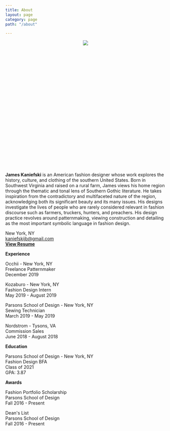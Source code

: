 ```yaml
---
title: About
layout: page
category: page
path: "/about"

---
```

<div align="center">

<div style="width:300px; height:400px">

![](/img/headshot_scale.jpg)

</div>  

<div align="left">  

<div></div>  
  
**James Kaniefski** is an American fashion designer whose work explores the history, culture, and clothing of the southern United States. Born in Southwest Virginia and raised on a rural farm, James views his home region through the thematic and tonal lens of Southern Gothic literature. He takes inspiration from the contradictory and multifaceted nature of the region, acknowledging both its significant beauty and its many issues. His designs investigate the lives of people who are rarely considered relevant in fashion discourse such as farmers, truckers, hunters, and preachers. His design practice revolves around patternmaking, viewing construction and detailing as the most important symbolic language in fashion design.

New York, NY  
[kaniefskijb@gmail.com](mailto:kaniefskijb@gmail.com)  
<a href="https://www.jameskaniefski.com/img/jameskaniefski_resume.pdf" target="_blank">**View Resume**</a>

**Experience**

Occhii - New York, NY  
Freelance Patternmaker  
December 2019

Kozaburo - New York, NY  
Fashion Design Intern  
May 2019 - August 2019

Parsons School of Design - New York, NY  
Sewing Technician  
March 2019 - May 2019

Nordstrom - Tysons, VA  
Commission Sales  
June 2018 - August 2018

**Education**

Parsons School of Design - New York, NY  
Fashion Design BFA  
Class of 2021  
GPA: 3.87

**Awards**

Fashion Portfolio Scholarship  
Parsons School of Design  
Fall 2016 - Present

Dean's List  
Parsons School of Design  
Fall 2016 - Present